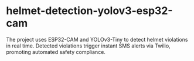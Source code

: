 # helmet-detection-yolov3-esp32-cam
The project uses ESP32-CAM and YOLOv3-Tiny to detect helmet violations in real time. Detected violations trigger instant SMS alerts via Twilio, promoting automated safety compliance.
